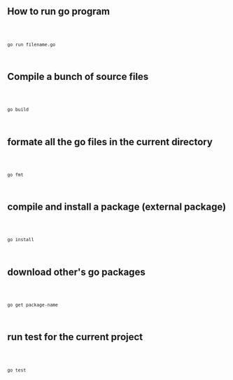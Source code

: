 <h2>How to run go program</h2>
<code>

    go run filename.go

</code>

<h2>Compile a bunch of source files</h2>
<code>

    go build

</code>

<h2>formate all the go files in the current directory</h2>
<code>

    go fmt

</code>

<h2>compile and install a package (external package) </h2>
<code>

    go install

</code>

<h2>download other's go packages</h2>
<code>

    go get package-name

</code>

<h2>run test for the current project</h2>
<code>

    go test

</code>
